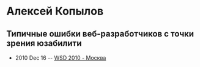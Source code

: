 # Алексей Копылов

## Типичные ошибки веб-разработчиков с точки зрения юзабилити
- 2010 Dec 16 -- [WSD 2010 - Москва](https://www.youtube.com/watch?v=jgfHMzmVaOQ)    
